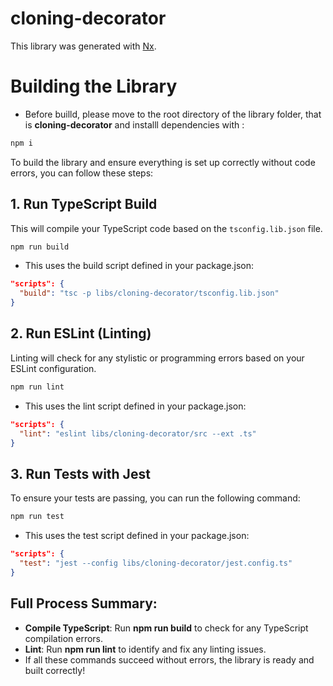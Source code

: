 # cloning-decorator

This library was generated with [Nx](https://nx.dev).

# Building the Library

- Before builld, please move to the root directory  of the library folder, that is  **cloning-decorator** and installl dependencies with :
```bash
npm i
```

To build the library and ensure everything is set up correctly without code errors, you can follow these steps:

## 1. Run TypeScript Build
This will compile your TypeScript code based on the `tsconfig.lib.json` file.

```bash
npm run build
```
- This uses the build script defined in your package.json:
```json
"scripts": {
  "build": "tsc -p libs/cloning-decorator/tsconfig.lib.json"
}
```

## 2. Run ESLint (Linting)
Linting will check for any stylistic or programming errors based on your ESLint configuration.

```bash
npm run lint
```
- This uses the lint script defined in your package.json:
```json
"scripts": {
  "lint": "eslint libs/cloning-decorator/src --ext .ts"
}
```

## 3. Run Tests with Jest
To ensure your tests are passing, you can run the following command:

```bash
npm run test
```
- This uses the test script defined in your package.json:
```json
"scripts": {
  "test": "jest --config libs/cloning-decorator/jest.config.ts"
}
```

## Full Process Summary:
- **Compile TypeScript**: Run **npm run build** to check for any TypeScript compilation errors.
- **Lint**: Run **npm run lint** to identify and fix any linting issues.
- If all these commands succeed without errors, the library is ready and built correctly!